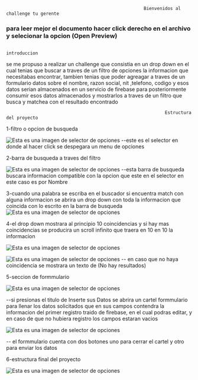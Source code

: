                                                         Bienvenidos al challenge tu gerente

### para leer mejor el documento hacer click derecho en el archivo y selecionar la opcion (Open Preview)

                                                                      introduccion
se me propuso a realizar un challenge que consistia en un drop down en el cual tenias que buscar a traves de un filtro de opciones la informacion que necesitabas encontrar, tambien tenias que poder agreagar a traves de un formulario datos sobre el nombre, razon social, nit ,telefono, codigo y esos datos serian almacenados en un servicio de firebase para posteriormente consumir esos datos almacenados y mostrarlos a traves de un filtro que busca y matchea con el resultado encontrado

                                                                Estructura del proyecto

1-filtro o opcion de busqueda

![Esta es una imagen de selector de opciones](./img/option.PNG)
--este es el selector en donde al hacer click se despegara un menu de opciones


2-barra de busqueda a traves del filtro

![Esta es una imagen de selector de opciones](./img/busqueda.PNG)
--esta barra de busqueda buscara informacion compatible con la opcion que este en el selector en este caso es por Nombre 

3-cuando una palabra se escriba en el buscador si encuentra match con alguna informacion se abrira un drop down con toda la informacion que coincida con 
lo escrito en la barra de busqueda
![Esta es una imagen de selector de opciones](./img/match.PNG)

4-el drop down mostrara al principio 10 coincidencias y si hay mas coincidencias se producira un scroll infinito que traera en 10 en 10 la informacion 

![Esta es una imagen de selector de opciones](./img/scroll.PNG)


![Esta es una imagen de selector de opciones](./img/resultados.PNG)
-- en caso que no haya coincidencia se mostrara un texto de (No hay resultados)

5-seccion de formmulario

![Esta es una imagen de selector de opciones](./img/titlePress.PNG)

--si presionas el titulo de Inserte sus Datos se abrira un cartel  formmulario para llenar los datos solicitados que en sus campos contendra la informacion del primer registro traido de firebase, en el cual podras editar, y en caso de que no hubiera registro los campos estaran vacios

![Esta es una imagen de selector de opciones](./img/Form.PNG)

-- el formmulario cuenta con dos botones uno para cerrar el cartel y otro para enviar los datos 

6-estructura final del proyecto

![Esta es una imagen de selector de opciones](./img/Complete.PNG)




